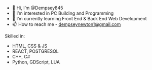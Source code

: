 - 👋 Hi, I’m @Dempsey845
- 👀 I’m interested in PC Building and Programming
- 🌱 I’m currently learning Front End & Back End Web Development
- 📫 How to reach me - dempseynewton1@gmail.com

Skilled in:
- HTML, CSS & JS
- REACT, POSTGRESQL
- C++, C#
- Python, GDScript, LUA

<!---
Dempsey845/Dempsey845 is a ✨ special ✨ repository because its `README.md` (this file) appears on your GitHub profile.
You can click the Preview link to take a look at your changes.
--->
